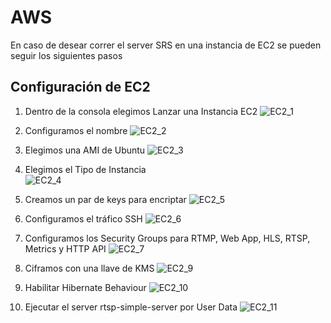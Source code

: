 # AWS 
En caso de desear correr el server SRS en una instancia de EC2 se pueden seguir los siguientes pasos

## Configuración de EC2 

1. Dentro de la consola elegimos Lanzar una Instancia EC2 
![EC2_1](./resources/aws/ec2_1.png)

2. Configuramos el nombre 
![EC2_2](./resources/aws/ec2_2.png)

3. Elegimos una AMI de Ubuntu 
![EC2_3](./resources/aws/ec2_3.png)

4. Elegimos el Tipo de Instancia  
![EC2_4](./resources/aws/ec2_4.png)

5. Creamos un par de keys para encriptar 
![EC2_5](./resources/aws/ec2_5.png)

6. Configuramos el tráfico SSH
![EC2_6](./resources/aws/ec2_6.png)

<!-- Queda pendiente de acá para abajo (UDP abre varios puertos) -->

7. Configuramos los Security Groups para RTMP, Web App, HLS, RTSP, Metrics y HTTP API 
![EC2_7](./resources/aws/ec2_7.png)

8. Ciframos con una llave de KMS 
![EC2_9](./resources/aws/ec2_8.png)

9. Habilitar Hibernate Behaviour
![EC2_10](./resources/aws/ec2_9.png)

10. Ejecutar el server rtsp-simple-server por User Data
![EC2_11](./resources/aws/ec2_10.png)